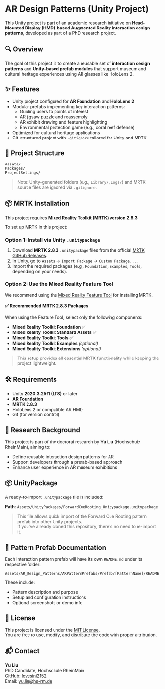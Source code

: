 # AR Design Patterns (Unity Project)

This Unity project is part of an academic research initiative on **Head-Mounted Display (HMD)-based Augmented Reality interaction design patterns**, developed as part of a PhD research project.

## 🔍 Overview

The goal of this project is to create a reusable set of **interaction design patterns** and **Unity-based prefab modules** that support museum and cultural heritage experiences using AR glasses like HoloLens 2.

## ✨ Features

- Unity project configured for **AR Foundation** and **HoloLens 2**
- Modular prefabs implementing key interaction patterns:
  - Guiding users to points of interest
  - AR jigsaw puzzle and reassembly
  - AR exhibit drawing and feature highlighting
  - Environmental protection game (e.g., coral reef defense)
- Optimized for cultural heritage applications
- Git-structured project with `.gitignore` tailored for Unity and MRTK

## 🧩 Project Structure

```
Assets/ 
Packages/
ProjectSettings/
```

> Note: Unity-generated folders (e.g., `Library/`, `Logs/`) and MRTK source files are ignored via `.gitignore`.

## 📦 MRTK Installation

This project requires **Mixed Reality Toolkit (MRTK) version 2.8.3**.

To set up MRTK in this project:

### Option 1: Install via Unity `.unitypackage`

1. Download **MRTK 2.8.3** `.unitypackage` files from the official [MRTK GitHub Releases](https://github.com/microsoft/MixedRealityToolkit-Unity/releases).
2. In Unity, go to `Assets` → `Import Package` → `Custom Package...`.
3. Import the required packages (e.g., `Foundation`, `Examples`, `Tools`, depending on your needs).

### Option 2: Use the Mixed Reality Feature Tool

We recommend using the [Mixed Reality Feature Tool](https://learn.microsoft.com/en-us/windows/mixed-reality/develop/unity/welcome-to-mrtk) for installing MRTK.

#### ✅ Recommended MRTK 2.8.3 Packages

When using the Feature Tool, select only the following components:

- **Mixed Reality Toolkit Foundation** ✅
- **Mixed Reality Toolkit Standard Assets** ✅
- **Mixed Reality Toolkit Tools** ✅
- **Mixed Reality Toolkit Examples** *(optional)*
- **Mixed Reality Toolkit Extensions** *(optional)*

> This setup provides all essential MRTK functionality while keeping the project lightweight.

## 🛠 Requirements

- Unity **2020.3.25f1 (LTS)** or later
- **AR Foundation**
- **MRTK 2.8.3**
- HoloLens 2 or compatible AR HMD
- Git (for version control)

## 📘 Research Background

This project is part of the doctoral research by **Yu Liu** (Hochschule RheinMain), aiming to:

- Define reusable interaction design patterns for AR  
- Support developers through a prefab-based approach  
- Enhance user experience in AR museum exhibitions

## 📦 UnityPackage

A ready-to-import `.unitypackage` file is included:

**Path**: `Assets/UnityPackages/ForwardCueRooting_Unitypackage.unitypackage`

> This file allows quick import of the Forward Cue Rooting pattern prefab into other Unity projects.  
> If you've already cloned this repository, there's no need to re-import it.

## 📘 Pattern Prefab Documentation

Each interaction pattern prefab will have its own `README.md` under its respective folder:

```
Assets/AR_Design_Patterns/ARPatternPrefabs/Prefab/[PatternName]/README.md
```

These include:
- Pattern description and purpose
- Setup and configuration instructions
- Optional screenshots or demo info



## 📄 License

This project is licensed under the [MIT License](./LICENSE).  
You are free to use, modify, and distribute the code with proper attribution.

## 📬 Contact

**Yu Liu**  
PhD Candidate, Hochschule RheinMain  
GitHub: [lovesini2152](https://github.com/lovesini2152)  
Email: [yu.liu@hs-rm.de](mailto:yu.liu@hs-rm.de)

